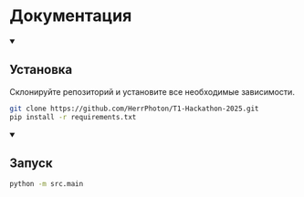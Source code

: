 # Документация

<details open>
<summary><h2>Установка</h2></summary>

Склонируйте репозиторий и установите все необходимые зависимости.

```bash
git clone https://github.com/HerrPhoton/T1-Hackathon-2025.git
pip install -r requirements.txt
```

</details>

<details open>
<summary><h2>Запуск</h2></summary>

```bash
python -m src.main
```

</details>
